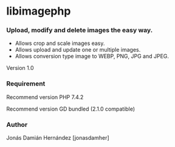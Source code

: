 # libimagephp
### Upload, modify and delete images the easy way. 

* Allows crop and scale images easy. 
* Allows upload and update one or multiple images. 
* Allows conversion type image to WEBP, PNG, JPG and JPEG.

Version 1.0

### Requirement

Recommend version PHP 7.4.2

Recommend version GD bundled (2.1.0 compatible)

### Author

Jonás Damián Hernández [jonasdamher]
